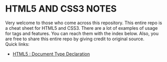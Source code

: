 # HTML5 AND CSS3 NOTES
Very welcome to those who come across this repository. This entire repo is a cheat sheet for HTML5 and CSS3. There are a lot of examples of usage for tags and features. You can reach them with the index below. Also, you are free to share this entire repo by giving credit to original source.<br/>
Quick links:
- [HTML5 : Document Type Declaration](declaring-doctype.md)
